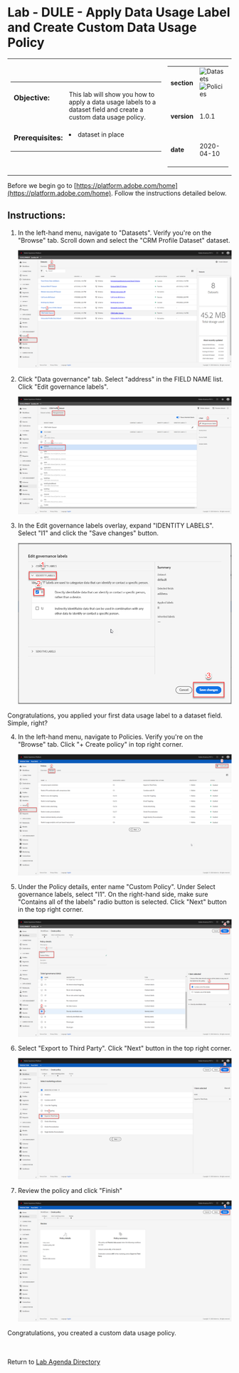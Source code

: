 # Lab - DULE - Apply Data Usage Label and Create Custom Data Usage Policy

<table style="border-collapse: collapse; border: none;" class="tab" cellspacing="0" cellpadding="0">

<tr style="border: none;">

<div align="left">
<td width="600" style="border: none;">
<table>
<tbody valign="top">
      <tr width="500">
            <td valign="top"><h3>Objective:</h3>
            </td>
            <td valign="top"><br>This lab will show you how to apply a data usage labels to a dataset field and create a custom data usage policy.
            </td>
     </tr>
     <tr width="500">
           <td valign="top"><h3>Prerequisites:</h3></td>
           <td valign="top"><br><li>dataset in place</li>
           </td>
     </tr>
</tbody>
</table>
</td>
</div>

<div align="right">
<td style="border: none;" valign="top">

<table>
<tbody valign="top">
      <tr>
            <td valign="middle" height="70"><b>section</b></td>
            <td valign="middle" height="70"><img src="https://github.com/adobe/AEP-Hands-on-Labs/blob/master/assets/images/left_hand_nav_menu_datasets.png?raw=true" alt="Datasets">
            <img src="https://github.com/adobe/AEP-Hands-on-Labs/blob/master/assets/images/left_hand_nav_menu_policies.png?raw=true" alt="Policies"></td>
      </tr>
      <tr>
            <td valign="middle" height="70"><b>version</b></td>
            <td valign="middle" height="70">1.0.1</td>
      </tr>
      <tr>
            <td valign="middle" height="70"><b>date</b></td>
            <td valign="middle" height="70">2020-04-10</td>
      </tr>
</tbody>
</table>
</td>
</div>

</tr>
</table>

Before we begin go to [https://platform.adobe.com/home](https://platform.adobe.com/home). Follow the instructions detailed below.

## Instructions:

1. In the left-hand menu, navigate to "Datasets". Verify you're on the "Browse" tab. Scroll down and select the "CRM Profile Dataset" dataset.

   ![Demo](./images/datausagelabel-1.png)

2. Click "Data governance" tab. Select "address" in the FIELD NAME list. Click "Edit governance labels".

   ![Demo](./images/datausagelabel-2.png)

3. In the Edit governance labels overlay, expand "IDENTITY LABELS". Select "I1" and click the "Save changes" button.

   ![Demo](./images/datausagelabel-3.png)

Congratulations, you applied your first data usage label to a dataset field. Simple, right?

4. In the left-hand menu, navigate to Policies. Verify you're on the "Browse" tab. Click "+ Create policy" in top right corner.

   ![Demo](./images/datausagepolicy1.png)

5. Under the Policy details, enter name "Custom Policy". Under Select governance labels, select "I1". On the right-hand side, make sure "Contains all of the labels" radio button is selected. Click "Next" button in the top right corner.

   ![Demo](./images/datausagepolicy2.png)

6. Select "Export to Third Party". Click "Next" button in the top right corner.

   ![Demo](./images/datausagepolicy3.png)

7. Review the policy and click "Finish"

   ![Demo](./images/datausagepolicy4.png)

Congratulations, you created a custom data usage policy.
<br>
<br>
<br>

Return to [Lab Agenda Directory](https://github.com/adobe/AEP-Hands-on-Labs/blob/master/labs/travel/README.md#lab-agenda)
